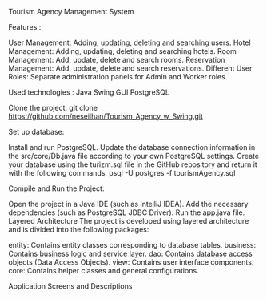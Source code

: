 Tourism Agency Management System

Features :

User Management: Adding, updating, deleting and searching users.
Hotel Management: Adding, updating, deleting and searching hotels.
Room Management: Add, update, delete and search rooms.
Reservation Management: Add, update, delete and search reservations.
Different User Roles: Separate administration panels for Admin and Worker roles.

Used technologies :
Java
Swing GUI
PostgreSQL

Clone the project:
git clone https://github.com/neseilhan/Tourism_Agency_w_Swing.git

Set up database:

Install and run PostgreSQL.
Update the database connection information in the src/core/Db.java file according to your own PostgreSQL settings.
Create your database using the turizm.sql file in the GitHub repository and return it with the following commands.
psql -U postgres -f tourismAgency.sql

Compile and Run the Project:

Open the project in a Java IDE (such as IntelliJ IDEA).
Add the necessary dependencies (such as PostgreSQL JDBC Driver).
Run the app.java file.
Layered Architecture
The project is developed using layered architecture and is divided into the following packages:

entity: Contains entity classes corresponding to database tables.
business: Contains business logic and service layer.
dao: Contains database access objects (Data Access Objects).
view: Contains user interface components.
core: Contains helper classes and general configurations.

Application Screens and Descriptions
